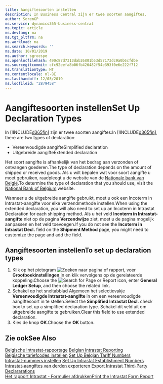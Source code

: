 ```yaml
---
title: Aangiftesoorten instellen
description: In Business Central zijn er twee soorten aangiftes.
author: SorenGP
ms.service: dynamics365-business-central
ms.topic: article
ms.devlang: na
ms.tgt_pltfrm: na
ms.workload: na
ms.search.keywords: ''
ms.date: 10/01/2019
ms.author: sgroespe
ms.openlocfilehash: 490c87d7313dab26801b53d57173dc9a0b6cfdbe
ms.sourcegitcommit: cfc92eefa8b06fb426482f54e393f0e6e222f712
ms.translationtype: HT
ms.contentlocale: nl-BE
ms.lasthandoff: 12/03/2019
ms.locfileid: "2879458"
---
```

# <a name="set-up-declaration-types"></a><span data-ttu-id="e09ff-103">Aangiftesoorten instellen</span><span class="sxs-lookup"><span data-stu-id="e09ff-103">Set Up Declaration Types</span></span>
<span data-ttu-id="e09ff-104">In [!INCLUDE[d365fin](../../includes/d365fin_md.md)] zijn er twee soorten aangiftes:</span><span class="sxs-lookup"><span data-stu-id="e09ff-104">In [!INCLUDE[d365fin](../../includes/d365fin_md.md)], there are two types of declaration:</span></span>  

- <span data-ttu-id="e09ff-105">Vereenvoudigde aangifte</span><span class="sxs-lookup"><span data-stu-id="e09ff-105">Simplified declaration</span></span>  
- <span data-ttu-id="e09ff-106">Uitgebreide aangifte</span><span class="sxs-lookup"><span data-stu-id="e09ff-106">Extended declaration</span></span>  

<span data-ttu-id="e09ff-107">Het soort aangifte is afhankelijk van het bedrag aan verzonden of ontvangen goederen.</span><span class="sxs-lookup"><span data-stu-id="e09ff-107">The type of declaration depends on the amount of shipped or received goods.</span></span> <span data-ttu-id="e09ff-108">Als u wilt bepalen wat voor soort aangifte u moet gebruiken, raadpleegt u de website van de [Nationale bank van België](https://aka.ms/BelgianNationalBank).</span><span class="sxs-lookup"><span data-stu-id="e09ff-108">To determine the type of declaration that you should use, visit the [National Bank of Belgium](https://aka.ms/BelgianNationalBank) website.</span></span>  

<span data-ttu-id="e09ff-109">Wanneer u de uitgebreide aangifte gebruikt, moet u ook een Incoterm in Intrastat-aangifte voor elke verzendmethode instellen.</span><span class="sxs-lookup"><span data-stu-id="e09ff-109">When using the extended declaration, you will also need to set up an Incoterm in Intrastat Declaration for each shipping method.</span></span> <span data-ttu-id="e09ff-110">Als u het veld **Incoterm in Intrastat-aangifte** niet op de pagina **Verzendwijze** ziet, moet u de pagina mogelijk aanpassen en het veld toevoegen.</span><span class="sxs-lookup"><span data-stu-id="e09ff-110">If you do not see the **Incoterm in Intrastat Decl.** field on the **Shipment Method** page, you might need to customize the page and add the field.</span></span>

## <a name="to-set-up-declaration-types"></a><span data-ttu-id="e09ff-111">Aangiftesoorten instellen</span><span class="sxs-lookup"><span data-stu-id="e09ff-111">To set up declaration types</span></span>  

1.  <span data-ttu-id="e09ff-112">Klik op het pictogram ![Zoeken naar pagina of rapport](../../media/ui-search/search_small.png "Het pictogram Zoeken naar pagina of rapport"), voer **Grootboekinstellingen** in en klik vervolgens op de gerelateerde koppeling.</span><span class="sxs-lookup"><span data-stu-id="e09ff-112">Choose the ![Search for Page or Report](../../media/ui-search/search_small.png "Search for Page or Report icon") icon, enter **General Ledger Setup**, and then choose the related link.</span></span>  
2.  <span data-ttu-id="e09ff-113">Schakel op het sneltabblad Algemeen het selectievakje **Vereenvoudigde Intrastat-aangifte** in om een vereenvoudigde aangiftesoort in te stellen.</span><span class="sxs-lookup"><span data-stu-id="e09ff-113">Select the **Simplified Intrastat Decl.** check box to set up a simplified declaration type.</span></span> <span data-ttu-id="e09ff-114">Schakel dit veld uit om uitgebreide aangifte te gebruiken.</span><span class="sxs-lookup"><span data-stu-id="e09ff-114">Clear this field to use extended declaration.</span></span>  
3.  <span data-ttu-id="e09ff-115">Kies de knop **OK**.</span><span class="sxs-lookup"><span data-stu-id="e09ff-115">Choose the **OK** button.</span></span>  

## <a name="see-also"></a><span data-ttu-id="e09ff-116">Zie ook</span><span class="sxs-lookup"><span data-stu-id="e09ff-116">See Also</span></span>  
 <span data-ttu-id="e09ff-117">[Belgische Intrastat-rapportage](belgian-intrastat-reporting.md) </span><span class="sxs-lookup"><span data-stu-id="e09ff-117">[Belgian Intrastat Reporting](belgian-intrastat-reporting.md) </span></span>  
 <span data-ttu-id="e09ff-118">[Belgische tariefcodes instellen](how-to-set-up-belgian-tariff-numbers.md) </span><span class="sxs-lookup"><span data-stu-id="e09ff-118">[Set Up Belgian Tariff Numbers](how-to-set-up-belgian-tariff-numbers.md) </span></span>  
 <span data-ttu-id="e09ff-119">[Intrastat-nummers instellen](how-to-set-up-intrastat-establishment-numbers.md) </span><span class="sxs-lookup"><span data-stu-id="e09ff-119">[Set Up Intrastat Establishment Numbers](how-to-set-up-intrastat-establishment-numbers.md) </span></span>  
 <span data-ttu-id="e09ff-120">[Intrastat-aangiftes van derden exporteren](how-to-export-intrastat-third-party-declararations.md) </span><span class="sxs-lookup"><span data-stu-id="e09ff-120">[Export Intrastat Third-Party Declararations](how-to-export-intrastat-third-party-declararations.md) </span></span>  
 [<span data-ttu-id="e09ff-121">Het rapport Intrastat - Formulier afdrukken</span><span class="sxs-lookup"><span data-stu-id="e09ff-121">Print the Intrastat Form Report</span></span>](how-to-print-the-intrastat-form-report.md)
